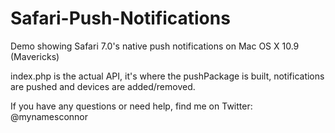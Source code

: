 Safari-Push-Notifications
=========================

Demo showing Safari 7.0's native push notifications on Mac OS X 10.9 (Mavericks)

index.php is the actual API, it's where the pushPackage is built, notifications are pushed and devices are added/removed.

If you have any questions or need help, find me on Twitter: @mynamesconnor